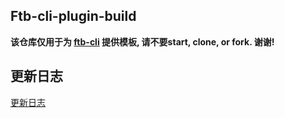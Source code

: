 ## Ftb-cli-plugin-build

**该仓库仅用于为 [ftb-cli](https://github.com/ftb-family/ftb-cli) 提供模板, 请不要start, clone, or fork. 谢谢!**

## 更新日志
[更新日志](./CHANGELOG.md)
